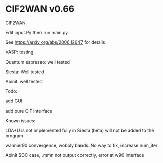 # CIF2WAN v0.66
CIF2WAN

Edit input.Py then run main.py

See https://arxiv.org/abs/2006.12647 for details

VASP: testing

Quantum espresso: well tested

Siesta: Well tested

Abinit: well tested

Todo:

add GUI

add pure CIF interface


Known issues:

LDA+U is not implemented fully in Siesta (beta) will not be added to the program

wannier90 convergence, wobbly bands. No way to fix, increase num_iter

Abinit SOC case, .mmn not output correctly, error at w90 interface
